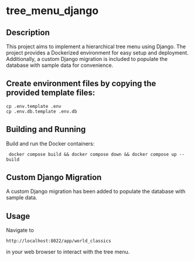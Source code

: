 # tree_menu_django

## Description
This project aims to implement a hierarchical tree menu using Django. The project provides a Dockerized environment for easy setup and deployment. Additionally, a custom Django migration is included to populate the database with sample data for convenience.

## Create environment files by copying the provided template files:
```
cp .env.template .env
cp .env.db.template .env.db
```

## Building and Running
Build and run the Docker containers:
```
 docker compose build && docker compose down && docker compose up --build
```

## Custom Django Migration
A custom Django migration has been added to populate the database with sample data. 

## Usage
Navigate to 
```
http://localhost:8022/app/world_classics
``` 
in your web browser to interact with the tree menu.
